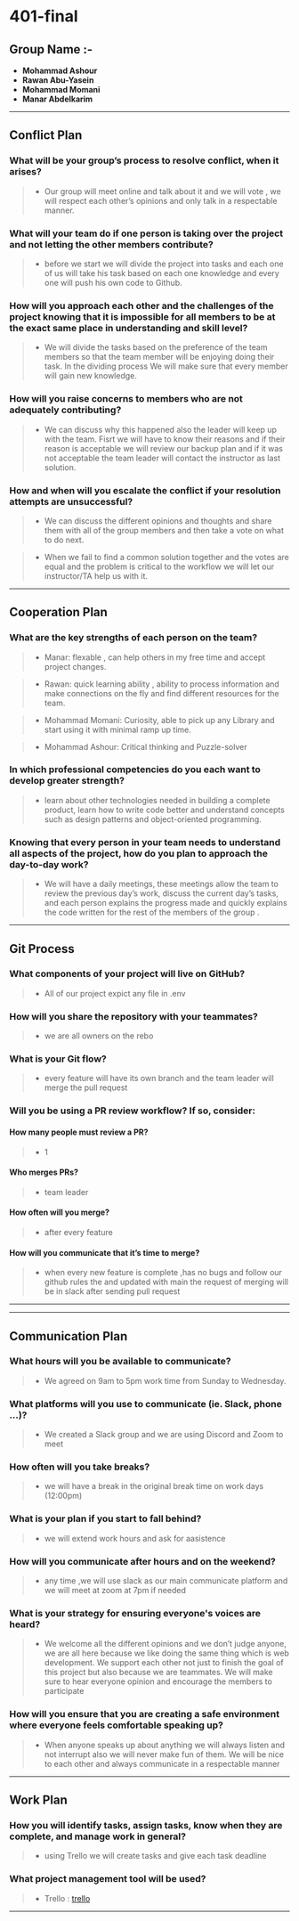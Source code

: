 # 401-final
## Group Name :-

- **Mohammad Ashour**
- **Rawan Abu-Yasein**
- **Mohammad Momani**
- **Manar Abdelkarim**

------------------------------------------------------------------------------------------------
## **Conflict Plan**
###	What will be your group’s process to resolve conflict, when it arises?
> - Our group will meet online and talk about it and we will vote , we will respect each other’s opinions and only talk in a respectable manner. 

###	What will your team do if one person is taking over the project and not letting the other members contribute?

> - before we start we will divide the project into tasks and each one of us will take his task based on each one knowledge and every one will push his own code to Github.


###	How will you approach each other and the challenges of the project knowing that it is impossible for all members to be at the exact same place in understanding and skill level?

> - We will divide the tasks based on the preference of the team members so that the team member will be enjoying doing their task. In the dividing process We will make sure that every member will gain new knowledge.

###	How will you raise concerns to members who are not adequately contributing?

> - We can discuss why this happened also the leader will keep up with the team. Fisrt we will have to know their reasons and if their reason is acceptable we will review our backup plan and if it was not acceptable the team leader will contact the instructor as last solution.

###	How and when will you escalate the conflict if your resolution attempts are unsuccessful?

> - We can discuss the different opinions and thoughts and share them with all of the group members and then take a vote on what to do next.

> - When we fail to find a common solution together and the votes are equal and the problem is critical to the workflow we will let our instructor/TA help us with it.

------------------------------------------------------------------------------------------------

## **Cooperation Plan**
### What are the key strengths of each person on the team?

> - Manar: flexable , can help others in my free time and accept project changes.

> - Rawan: quick learning ability , ability to process information and make connections on the fly and find different resources for the team.

> - Mohammad Momani: Curiosity, able to pick up any Library and start using it with minimal ramp up time.

> - Mohammad Ashour: Critical thinking and Puzzle-solver

### In which professional competencies do you each want to develop greater strength?

> - learn about other technologies needed in building a complete product, learn how to write code better and understand concepts such as design patterns and object-oriented programming.

### Knowing that every person in your team needs to understand all aspects of the project, how do you plan to approach the day-to-day work?

> - We will have a daily meetings, these meetings allow the team to review the previous day’s work, discuss the current day’s tasks, and each person explains the progress made and quickly explains the code written for the rest of the members of the group .

----------------------------------------------------------------------------------------------

## Git Process
### What components of your project will live on GitHub?

> - All of our project expict any file in .env  
### How will you share the repository with your teammates?

> - we are all owners on the rebo  
### What is your Git flow?

> - every feature will have its own branch and the team leader will merge the pull request  
### Will you be using a PR review workflow? If so, consider:
#### How many people must review a PR? 

> - 1 
#### Who merges PRs? 

> - team leader 
#### How often will you merge? 

> - after every feature 
#### How will you communicate that it’s time to merge?

> - when every new feature is complete ,has no bugs and follow our github rules the and updated with main the request of merging will be in slack after sending pull request  

------------------------------------------------------------------------------------------------

------------------------------------------------------------------------------------------------
## **Communication Plan**

###	What hours will you be available to communicate?

> - We agreed on 9am to 5pm work time from Sunday to Wednesday.

### What platforms will you use to communicate (ie. Slack, phone …)?

> - We created a Slack group and we are using Discord and Zoom to meet

### How often will you take breaks?

> - we will have a break in the original break time on work days (12:00pm)
### What is your plan if you start to fall behind?

> - we will extend work hours and ask for aasistence 
### How will you communicate after hours and on the weekend?

> - any time ,we will use slack as our main communicate platform and we will meet at zoom at 7pm if needed
### What is your strategy for ensuring everyone's voices are heard?

> - We welcome all the different opinions and we don’t judge anyone, we are all here because we like doing the same thing which is web development. We support each other not just to finish the goal of this project but also because we are teammates. We will make sure to hear everyone opinion and encourage the members to participate

### How will you ensure that you are creating a safe environment where everyone feels comfortable speaking up?

> - When anyone speaks up about anything we will always listen and not interrupt also we will never make fun of them. We will be nice to each other and always communicate in a respectable manner
 
-----------------
## Work Plan

### How you will identify tasks, assign tasks, know when they are complete, and manage work in general?

> - using Trello we will create tasks and give each task deadline  

### What project management tool will be used?

> - Trello : [trello](https://trello.com/b/JDl50w6A/team-tech2021)

------------------------------------------------------------------------------------------------
